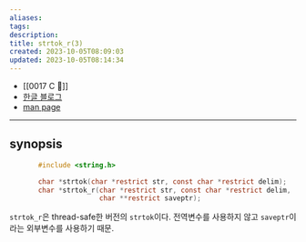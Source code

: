 ```yaml
---
aliases: 
tags: 
description:
title: strtok_r(3)
created: 2023-10-05T08:09:03
updated: 2023-10-05T08:14:34
---
```

- [[0017 C 🍎]]
- [한글 블로그](https://www.it-note.kr/86)
- [man page](https://man7.org/linux/man-pages/man3/strtok.3.html)
___

## synopsis

```c
       #include <string.h>

       char *strtok(char *restrict str, const char *restrict delim);
       char *strtok_r(char *restrict str, const char *restrict delim,
                      char **restrict saveptr);
```

`strtok_r`은 thread-safe한 버전의 `strtok`이다. 전역변수를 사용하지 않고 `saveptr`이라는 외부변수를 사용하기 때문.
